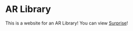 # AR Library
This is a website for an AR Library!
You can view [Surprise](Date.html)!
<!-- [I'm sorry](endM.html)! -->
